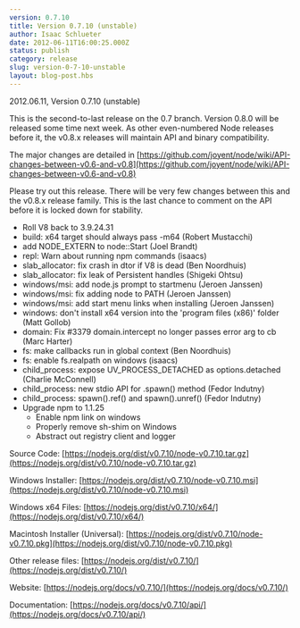 ```yaml
---
version: 0.7.10
title: Version 0.7.10 (unstable)
author: Isaac Schlueter
date: 2012-06-11T16:00:25.000Z
status: publish
category: release
slug: version-0-7-10-unstable
layout: blog-post.hbs
---
```


2012.06.11, Version 0.7.10 (unstable)

This is the second-to-last release on the 0.7 branch. Version 0.8.0 will be released some time next week. As other even-numbered Node releases before it, the v0.8.x releases will maintain API and binary compatibility.

The major changes are detailed in [https://github.com/joyent/node/wiki/API-changes-between-v0.6-and-v0.8](https://github.com/joyent/node/wiki/API-changes-between-v0.6-and-v0.8)

Please try out this release. There will be very few changes between this and the v0.8.x release family. This is the last chance to comment on the API before it is locked down for stability.

* Roll V8 back to 3.9.24.31
* build: x64 target should always pass -m64 (Robert Mustacchi)
* add NODE\_EXTERN to node::Start (Joel Brandt)
* repl: Warn about running npm commands (isaacs)
* slab\_allocator: fix crash in dtor if V8 is dead (Ben Noordhuis)
* slab\_allocator: fix leak of Persistent handles (Shigeki Ohtsu)
* windows/msi: add node.js prompt to startmenu (Jeroen Janssen)
* windows/msi: fix adding node to PATH (Jeroen Janssen)
* windows/msi: add start menu links when installing (Jeroen Janssen)
* windows: don't install x64 version into the 'program files (x86)' folder (Matt Gollob)
* domain: Fix #3379 domain.intercept no longer passes error arg to cb (Marc Harter)
* fs: make callbacks run in global context (Ben Noordhuis)
* fs: enable fs.realpath on windows (isaacs)
* child\_process: expose UV\_PROCESS\_DETACHED as options.detached (Charlie McConnell)
* child\_process: new stdio API for .spawn() method (Fedor Indutny)
* child\_process: spawn().ref() and spawn().unref() (Fedor Indutny)
* Upgrade npm to 1.1.25
  * Enable npm link on windows
  * Properly remove sh-shim on Windows
  * Abstract out registry client and logger

Source Code: [https://nodejs.org/dist/v0.7.10/node-v0.7.10.tar.gz](https://nodejs.org/dist/v0.7.10/node-v0.7.10.tar.gz)

Windows Installer: [https://nodejs.org/dist/v0.7.10/node-v0.7.10.msi](https://nodejs.org/dist/v0.7.10/node-v0.7.10.msi)

Windows x64 Files: [https://nodejs.org/dist/v0.7.10/x64/](https://nodejs.org/dist/v0.7.10/x64/)

Macintosh Installer (Universal): [https://nodejs.org/dist/v0.7.10/node-v0.7.10.pkg](https://nodejs.org/dist/v0.7.10/node-v0.7.10.pkg)

Other release files: [https://nodejs.org/dist/v0.7.10/](https://nodejs.org/dist/v0.7.10/)

Website: [https://nodejs.org/docs/v0.7.10/](https://nodejs.org/docs/v0.7.10/)

Documentation: [https://nodejs.org/docs/v0.7.10/api/](https://nodejs.org/docs/v0.7.10/api/)
